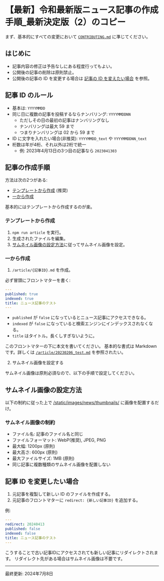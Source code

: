 # 【最新】令和最新版ニュース記事の作成手順_最新決定版（2）のコピー

まず、基本的にすべての変更において [`CONTRIBUTING.md`](./CONTRIBUTING.md) に準じてください。

## はじめに

- 記事内容の修正は予告なしにある程度行ってもよい。
- 公開後の記事の削除は原則禁止。
- 公開後の記事の ID を変更する場合は [記事の ID を変えたい場合](#記事-id-を変更したい場合) を参照。

## 記事 ID のルール

- 基本は: `YYYYMMDD`
- 同じ日に複数の記事を投稿するならナンバリング: `YYYYMMDDNN`
	- ただしその日の最初の記事はナンバリングなし
	- ナンバリングは最大 59 まで
	- つまりナンバリングは 02 から 59 まで
- ID に文字を入れたい場合(非推奨): `YYYYMMDD_text` や `YYYYMMDDNN_text`
- 桁数は年が4桁、それ以外は2桁で統一
	- 例: 2023年4月13日の3つ目の記事なら `2023041303`

## 記事の作成手順

方法は次の2つがある:

- [テンプレートから作成](#テンプレートから作成) (推奨)
- [一から作成](#一から作成)

基本的にはテンプレートから作成するのが楽。

### テンプレートから作成

1. `npm run article` を実行。
1. 生成されたファイルを編集。
1. [サムネイル画像の設定方法](#サムネイル画像の設定方法)に従ってサムネイル画像を設定。

### 一から作成

1. `/article/{記事ID}.md` を作成。

必ず冒頭にフロントマターを書く:

```yaml
---
published: true
indexed: true
title: ニュース記事のテスト
---
```

- `published` が `false` になっているとニュース記事にアクセスできなる。
- `indexed` が `false` になっていると検索エンジンにインデックスされなくなる。
- `title` はタイトル。長くしすぎないように。

このフロントマターの下に本文を書いてください。
基本的な書式は Markdown です。詳しくは [`/article/20230206_test.md`](../articles/20230206_test.md) を参照されたい。

2. サムネイル画像を設定する

サムネイル画像は原則必須なので、以下の手順で設定してください。

## サムネイル画像の設定方法

以下の制約に従った上で [/static/images/news/thumbnails/](/static/images/news/thumbnails/) に画像を配置するだけ。

### サムネイル画像の制約

- ファイル名: 記事のファイル名と同じ
- ファイルフォーマット: WebP(推奨), JPEG, PNG
- 最大幅: 1200px (原則)
- 最大高さ: 600px (原則)
- 最大ファイルサイズ: 1MB (原則)
- 同じ記事に複数種類のサムネイル画像を配置しない

## 記事 ID を変更したい場合

1. 元記事を複製して新しい ID のファイルを作成する。
1. 元記事のフロントマターに `redirect: {新しい記事ID}` を追加する。

例:

```yaml
---
redirect: 20240413
published: false
indexed: false
title: ニュース記事のテスト
---
```

こうすることで古い記事IDにアクセスされても新しい記事にリダイレクトされます。
リダイレクト先がある場合はサムネイル画像は不要です。

---

最終更新: 2024年7月8日
